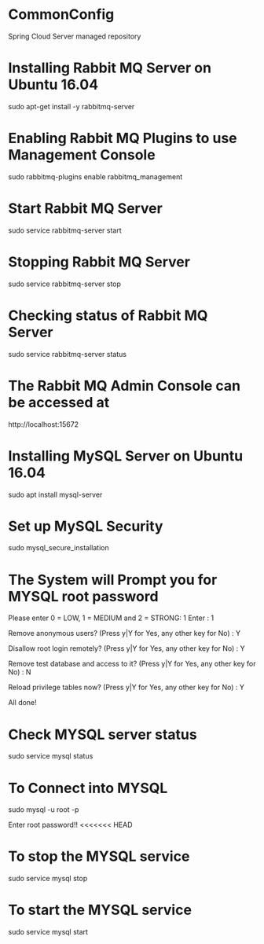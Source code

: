 # CommonConfig
Spring Cloud Server managed repository

# Installing Rabbit MQ Server on Ubuntu 16.04

sudo apt-get install -y rabbitmq-server

# Enabling Rabbit MQ Plugins to use Management Console

sudo rabbitmq-plugins enable rabbitmq_management

# Start Rabbit MQ Server

sudo service rabbitmq-server start

# Stopping Rabbit MQ Server

sudo service rabbitmq-server stop

# Checking status of Rabbit MQ Server

sudo service rabbitmq-server status

# The Rabbit MQ Admin Console can be accessed at

http://localhost:15672

# Installing MySQL Server on Ubuntu 16.04

sudo apt install mysql-server

# Set up MySQL Security

sudo mysql_secure_installation

# The System will Prompt you for MYSQL root password

Please enter 0 = LOW, 1 = MEDIUM and 2 = STRONG: 1 
Enter : 1

Remove anonymous users? (Press y|Y for Yes, any other key for No) : Y

Disallow root login remotely? (Press y|Y for Yes, any other key for No) : Y

Remove test database and access to it? (Press y|Y for Yes, any other key for No) : N

Reload privilege tables now? (Press y|Y for Yes, any other key for No) : Y

All done! 


# Check MYSQL server status

sudo service mysql status

# To Connect into MYSQL

sudo mysql -u root -p

Enter root password!!
<<<<<<< HEAD

# To stop the MYSQL service

sudo service mysql stop

# To start the MYSQL service

sudo service mysql start
